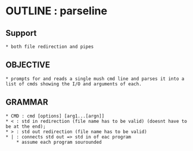 # OUTLINE : parseline

## Support
	* both file redirection and pipes

## OBJECTIVE
	* prompts for and reads a single mush cmd line and parses it into a list of cmds showing the I/O and arguments of each.

## GRAMMAR

	* CMD : cmd [options] [arg1...[argn]]
	* < : std in redirection (file name has to be valid) (doesnt have to be at the end);
	* > : std out redirection (file name has to be valid)
	* | : connects std out => std in of eac program
		* assume each program sourounded  

